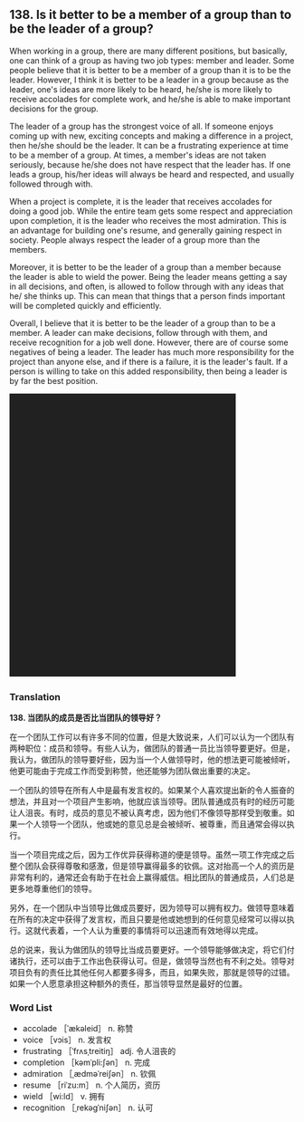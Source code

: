 ## 138. Is it better to be a member of a group than to be the leader of a group?

When working in a group, there are many different positions, but basically, one can think of a group as having two job types: member and leader. Some people believe that it is better to be a member of a group than it is to be the leader. However, I think it is better to be a leader in a group because as the leader, one's ideas are more likely to be heard, he/she is more likely to receive accolades for complete work, and he/she is able to make important decisions for the group.

The leader of a group has the strongest voice of all. If someone enjoys coming up with new, exciting concepts and making a difference in a project, then he/she should be the leader. It can be a frustrating experience at time to be a member of a group. At times, a member's ideas are not taken seriously, because he/she does not have respect that the leader has. If one leads a group, his/her ideas will always be heard and respected, and usually followed through with.

When a project is complete, it is the leader that receives accolades for doing a good job. While the entire team gets some respect and appreciation upon completion, it is the leader who receives the most admiration. This is an advantage for building one's resume, and generally gaining respect in society. People always respect the leader of a group more than the members.

Moreover, it is better to be the leader of a group than a member because the leader is able to wield the power. Being the leader means getting a say in all decisions, and often, is allowed to follow through with any ideas that he/ she thinks up. This can mean that things that a person finds important will be completed quickly and efficiently.

Overall, I believe that it is better to be the leader of a group than to be a member. A leader can make decisions, follow through with them, and receive recognition for a job well done. However, there are of course some negatives of being a leader. The leader has much more responsibility for the project than anyone else, and if there is a failure, it is the leader's fault. If a person is willing to take on this added responsibility, then being a leader is by far the best position.

![](images/padding_400x500.png)

### Translation

**138. 当团队的成员是否比当团队的领导好？**

在一个团队工作可以有许多不同的位置，但是大致说来，人们可以认为一个团队有两种职位：成员和领导。有些人认为，做团队的普通一员比当领导要更好。但是，我认为，做团队的领导要好些，因为当一个人做领导时，他的想法更可能被倾听，他更可能由于完成工作而受到称赞，他还能够为团队做出重要的决定。

一个团队的领导在所有人中是最有发言权的。如果某个人喜欢提出新的令人振奋的想法，并且对一个项目产生影响，他就应该当领导。团队普通成员有时的经历可能让人沮丧。有时，成员的意见不被认真考虑，因为他们不像领导那样受到敬重。如果一个人领导一个团队，他或她的意见总是会被倾听、被尊重，而且通常会得以执行。

当一个项目完成之后，因为工作优异获得称道的便是领导。虽然一项工作完成之后整个团队会获得尊敬和感激，但是领导赢得最多的钦佩。这对抬高一个人的资历是非常有利的，通常还会有助于在社会上赢得威信。相比团队的普通成员，人们总是更多地尊重他们的领导。

另外，在一个团队中当领导比做成员要好，因为领导可以拥有权力。做领导意味着在所有的决定中获得了发言权，而且只要是他或她想到的任何意见经常可以得以执行。这就代表着，一个人认为重要的事情将可以迅速而有效地得以完成。

总的说来，我认为做团队的领导比当成员要更好。一个领导能够做决定，将它们付诸执行，还可以由于工作出色获得认可。但是，做领导当然也有不利之处。领导对项目负有的责任比其他任何人都要多得多，而且，如果失败，那就是领导的过错。如果一个人愿意承担这种额外的责任，那当领导显然是最好的位置。 

### Word List

+ accolade ［ˈækəleid］ n. 称赞
+ voice ［vɔis］ n. 发言权
+ frustrating ［ˈfrʌsˌtreitiŋ］ adj. 令人沮丧的
+ completion ［kəmˈpli:ʃən］ n. 完成
+ admiration ［ˌædməˈreiʃən］ n. 钦佩
+ resume ［riˈzu:m］ n. 个人简历，资历
+ wield ［wi:ld］ v. 拥有
+ recognition ［ˌrekəgˈniʃən］ n. 认可  


